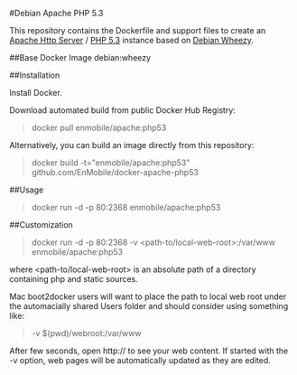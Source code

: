 #Debian Apache PHP 5.3

This repository contains the Dockerfile and support files to create an [Apache Http Server](http://httpd.apache.org/) / [PHP 5.3](http://php.net/releases/5_3_0.php) instance based on [Debian Wheezy](https://wiki.debian.org/DebianWheezy).

##Base Docker Image
debian:wheezy

##Installation

Install Docker.

Download automated build from public Docker Hub Registry: 
>docker pull enmobile/apache:php53

Alternatively, you can build an image directly from this repository: 
>docker build -t="enmobile/apache:php53" github.com/EnMobile/docker-apache-php53

##Usage

>docker run -d -p 80:2368 enmobile/apache:php53

##Customization

>docker run -d -p 80:2368 -v <path-to/local-web-root>:/var/www enmobile/apache:php53

where <path-to/local-web-root> is an absolute path of a directory containing php and static sources.

Mac boot2docker users will want to place the path to local web root under the automacially shared Users folder and should consider using something like:

>-v $(pwd)/webroot:/var/www

After few seconds, open http://<host> to see your web content.  If started with the -v option, web pages will be automatically updated as they are edited.
